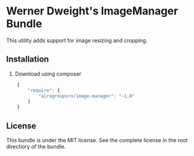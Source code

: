 Werner Dweight's ImageManager Bundle
====================================

This utility adds support for image resizing and cropping.

Installation
------------

1) Download using composer

```js
	{
		"require": {
			"airagroupsro/image-manager": "~1.0"
		}
	}
```

License
-------
This bundle is under the MIT license. See the complete license in the root directiory of the bundle.
